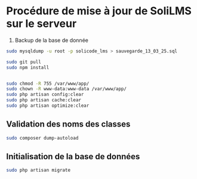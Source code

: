 # Procédure de mise à jour de SoliLMS sur le serveur


1. Backup de la base de donnée 


````bash
sudo mysqldump -u root -p solicode_lms > sauvegarde_13_03_25.sql
````


````bash
sudo git pull
sudo npm install


sudo chmod -R 755 /var/www/app/
sudo chown -R www-data:www-data /var/www/app/
sudo php artisan config:clear
sudo php artisan cache:clear
sudo php artisan optimize:clear
````

## Validation des noms des classes

````bash
sudo composer dump-autoload
````




## Initialisation de la base de données

````bash
sudo php artisan migrate
````

